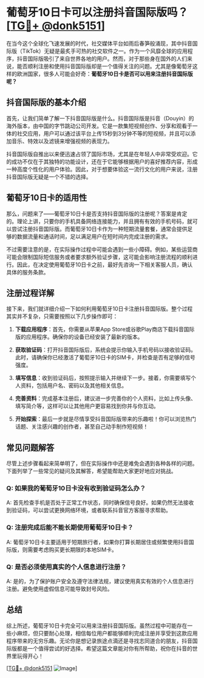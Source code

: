 # 葡萄牙10日卡可以注册抖音国际版吗？[[TG💪+ @donk5151](https://t.me/s/donk5151)]

在当今这个全球化飞速发展的时代，社交媒体平台如雨后春笋般涌现，其中抖音国际版（TikTok）无疑是最炙手可热的社交软件之一。作为一个风靡全球的应用程序，抖音国际版吸引了来自世界各地的用户。然而，对于那些身在国外的人们来说，能否顺利注册和使用抖音国际版却是一个值得关注的问题。尤其是像葡萄牙这样的欧洲国家，很多人可能会好奇：**葡萄牙10日卡是否可以用来注册抖音国际版呢？**

## 抖音国际版的基本介绍

首先，让我们简单了解一下抖音国际版是什么。抖音国际版是抖音（Douyin）的海外版本，由中国的字节跳动公司开发。它是一款集短视频创作、分享和观看于一体的社交应用，用户可以通过该平台上传15秒到3分钟不等的短视频，并且可以添加音乐、特效以及滤镜来增强视频的表现力。

抖音国际版自推出以来便迅速占领了国际市场，尤其是在年轻人中非常受欢迎。它的成功不仅在于其独特的功能设计，还在于它能够根据用户的喜好推荐内容，形成一种高度个性化的用户体验。因此，对于想要体验这一流行文化的用户来说，注册抖音国际版无疑是一个不错的选择。

## 葡萄牙10日卡的适用性

那么，问题来了——葡萄牙10日卡是否支持抖音国际版的注册呢？答案是肯定的。理论上讲，只要你的手机具备网络连接能力，并且拥有有效的手机号码，就可以尝试注册抖音国际版。而葡萄牙10日卡作为一种短期流量套餐，通常会提供足够的数据流量和通话时间，足以满足用户在短时间内完成注册的需求。

不过需要注意的是，在实际操作过程中可能会遇到一些小障碍。例如，某些运营商可能会限制国际短信服务或者要求额外验证步骤，这可能会影响注册流程的顺利进行。因此，在决定使用葡萄牙10日卡之前，最好先咨询一下相关客服人员，确认具体的服务条款。

## 注册过程详解

接下来，我们就详细介绍一下如何利用葡萄牙10日卡注册抖音国际版。整个过程其实并不复杂，只需要按照以下几步操作即可：

1. **下载应用程序**：首先，你需要从苹果App Store或谷歌Play商店下载抖音国际版的应用程序。确保你的设备已经安装了最新的版本。
   
2. **获取验证码**：打开抖音国际版后，系统会提示你输入手机号码以接收验证码。此时，请确保你已经激活了葡萄牙10日卡的SIM卡，并检查是否有足够的信号强度。

3. **填写信息**：收到验证码后，按照提示输入并继续下一步。接着，你需要填写个人资料，包括用户名、密码以及其他相关信息。

4. **完善资料**：完成基本注册后，建议进一步完善你的个人资料，比如上传头像、填写简介等，这样可以让其他用户更容易找到你并与你互动。

5. **开始探索**：最后一步就是尽情享受抖音国际版带来的乐趣啦！你可以浏览热门话题、关注感兴趣的创作者，甚至自己动手制作短视频！

## 常见问题解答

尽管上述步骤看起来简单明了，但在实际操作中还是难免会遇到各种各样的问题。下面列举了一些常见的疑问及其解答，希望能帮助大家更好地应对挑战。

### Q: 如果我的葡萄牙10日卡没有收到验证码怎么办？
A: 首先检查手机是否处于正常工作状态，同时确保信号良好。如果仍然无法接收到验证码，可以尝试更换网络环境，或者联系抖音官方客服寻求帮助。

### Q: 注册完成后能不能长期使用葡萄牙10日卡？
A: 葡萄牙10日卡主要适用于短期旅行者，如果你打算长期居住或频繁使用抖音国际版，则需要考虑购买更长期限的本地SIM卡。

### Q: 是否必须使用真实的个人信息进行注册？
A: 是的，为了保护账户安全及遵守法律法规，建议使用真实有效的个人信息进行注册。避免使用虚假信息可能导致封号风险。

## 总结

综上所述，葡萄牙10日卡完全可以用来注册抖音国际版。虽然过程中可能存在一些小麻烦，但只要耐心处理，相信每位用户都能够顺利完成注册并享受到这款应用程序带来的无穷乐趣。无论你是想记录旅途点滴还是寻找志同道合的朋友，抖音国际版都是一个值得尝试的好选择。希望这篇文章能对你有所帮助，祝你在抖音的世界里玩得开心！

[[TG💪+ @donk5151](https://t.me/s/donk5151) ![Image](https://i.postimg.cc/rwNCRYN7/Snipaste-2025-04-30-17-27-05.png)]